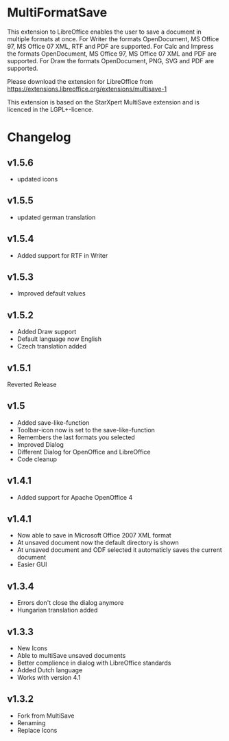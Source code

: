# MultiFormatSave #

This extension to LibreOffice enables the user to save a document in multiple formats at once.
For Writer the formats OpenDocument, MS Office 97, MS Office 07 XML, RTF and PDF are supported.
For Calc and Impress the formats OpenDocument, MS Office 97, MS Office 07 XML and PDF are supported.
For Draw the formats OpenDocument, PNG, SVG and PDF are supported.

Please download the extension for LibreOffice from https://extensions.libreoffice.org/extensions/multisave-1

This extension is based on the StarXpert MultiSave extension and is licenced in the LGPL+-licence.

# Changelog #

## v1.5.6 ##
- updated icons

## v1.5.5 ##
- updated german translation

## v1.5.4 ##
- Added support for RTF in Writer

## v1.5.3 ##
- Improved default values

## v1.5.2 ##
- Added Draw support
- Default language now English
- Czech translation added

## v1.5.1 ##
Reverted Release

## v1.5 ##
- Added save-like-function
- Toolbar-icon now is set to the save-like-function
- Remembers the last formats you selected
- Improved Dialog
- Different Dialog for OpenOffice and LibreOffice
- Code cleanup

## v1.4.1 ##
- Added support for Apache OpenOffice 4

## v1.4.1 ##
- Now able to save in Microsoft Office 2007 XML format
- At unsaved document now the default directory is shown
- At unsaved document and ODF selected it automaticly saves the current document
- Easier GUI

## v1.3.4 ##
- Errors don't close the dialog anymore
- Hungarian translation added

## v1.3.3 ##
- New Icons
- Able to multiSave unsaved documents
- Better complience in dialog with LibreOffice standards
- Added Dutch language
- Works with version 4.1

## v1.3.2 ##
- Fork from MultiSave
- Renaming
- Replace Icons

